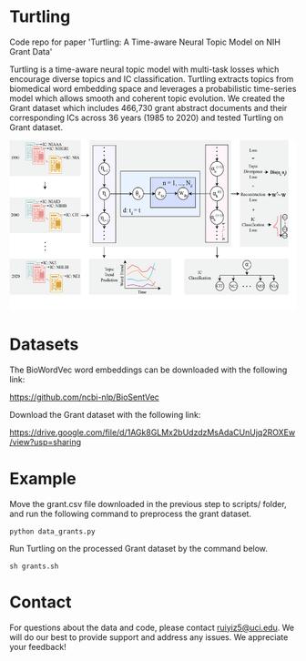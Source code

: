 # Turtling
Code repo for paper 'Turtling: A Time-aware Neural Topic Model on NIH Grant Data'

Turtling is a time-aware neural topic model with multi-task losses which encourage diverse topics and IC classification. Turtling extracts topics from biomedical word embedding space and leverages a probabilistic time-series model which allows smooth and coherent topic evolution. We created the Grant dataset which includes 466,730 grant abstract documents and their corresponding ICs across 36 years (1985 to 2020) and tested Turtling on Grant dataset.

<p align='center'>
<img src="figures/flowchart.png" height="300"/>
</p>

# Datasets

The BioWordVec word embeddings can be downloaded with the following link:

https://github.com/ncbi-nlp/BioSentVec

Download the Grant dataset with the following link:

https://drive.google.com/file/d/1AGk8GLMx2bUdzdzMsAdaCUnUjq2ROXEw/view?usp=sharing 


# Example

Move the grant.csv file downloaded in the previous step to scripts/ folder, and run the following command to preprocess the grant dataset.

```
python data_grants.py
```

Run Turtling on the processed Grant dataset by the command below. 

```
sh grants.sh
```

# Contact

For questions about the data and code, please contact ruiyiz5@uci.edu. We will do our best to provide support and address any issues. We appreciate your feedback!

